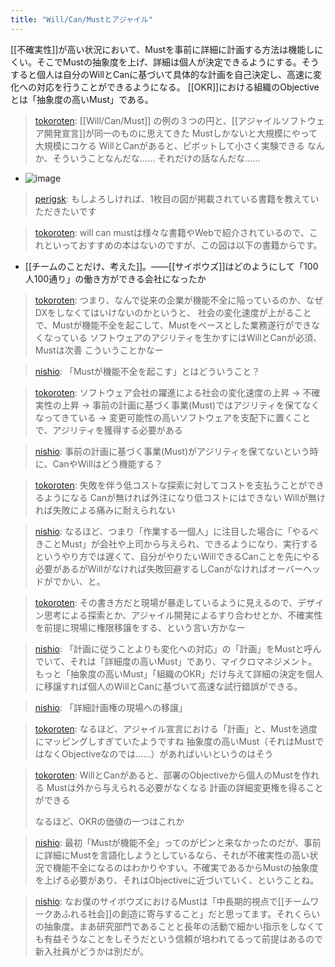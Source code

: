 ```yaml
---
title: "Will/Can/Mustとアジャイル"
---
```


[[不確実性]]が高い状況において、Mustを事前に詳細に計画する方法は機能しにくい。そこでMustの抽象度を上げ、詳細は個人が決定できるようにする。そうすると個人は自分のWillとCanに基づいて具体的な計画を自己決定し、高速に変化への対応を行うことができるようになる。
[[OKR]]における組織のObjectiveとは「抽象度の高いMust」である。


> [tokoroten](https://twitter.com/tokoroten/status/1389631273581174787): [[Will/Can/Must]] の例の３つの円と、[[アジャイルソフトウェア開発宣言]]が同一のものに思えてきた
>  Mustしかないと大規模にやって大規模にコケる
>  WillとCanがあると、ピボットして小さく実験できる
>  なんか、そういうことなんだな…… それだけの話なんだな……
- ![image](https://gyazo.com/3b0e43503854b840333a9975a55566a7/thumb/1000)

> [perigsk](https://twitter.com/perigsk/status/1389632704598052866): もしよろしければ、1枚目の図が掲載されている書籍を教えていただきたいです

> [tokoroten](https://twitter.com/tokoroten/status/1389633041052495872): will can mustは様々な書籍やWebで紹介されているので、これといっておすすめの本はないのですが、この図は以下の書籍からです。
- [[チームのことだけ、考えた]]。――[[サイボウズ]]はどのようにして「100人100通り」の働き方ができる会社になったか

> [tokoroten](https://twitter.com/tokoroten/status/1389635335491969027): つまり、なんで従来の企業が機能不全に陥っているのか、なぜDXをしなくてはいけないのかというと、 社会の変化速度が上がることで、Mustが機能不全を起こして、Mustをベースとした業務遂行ができなくなっている ソフトウェアのアジリティを生かすにはWillとCanが必須、Mustは次善 こういうことかなー

> [nishio](https://twitter.com/nishio/status/1389640154046820352): 「Mustが機能不全を起こす」とはどういうこと？

> [tokoroten](https://twitter.com/tokoroten/status/1389640918723006464): ソフトウェア会社の躍進による社会の変化速度の上昇 -> 不確実性の上昇 -> 事前の計画に基づく事業(Must)ではアジリティを保てなくなってきている -> 変更可能性の高いソフトウェアを支配下に置くことで、アジリティを獲得する必要がある

> [nishio](https://twitter.com/nishio/status/1389641765586554884): 事前の計画に基づく事業(Must)がアジリティを保てないという時に、CanやWillはどう機能する？

> [tokoroten](https://twitter.com/tokoroten/status/1389642230760046594): 失敗を伴う低コストな探索に対してコストを支払うことができるようになる
>  Canが無ければ外注になり低コストにはできない
>  Willが無ければ失敗による痛みに耐えられない

> [nishio](https://twitter.com/nishio/status/1389644173389692929): なるほど、つまり「作業する一個人」に注目した場合に「やるべきことMust」が会社や上司から与えられ、できるようになり、実行するというやり方では遅くて、自分がやりたいWillできるCanことを先にやる必要があるがWillがなければ失敗回避するしCanがなければオーバーヘッドがでかい、と。

> [tokoroten](https://twitter.com/tokoroten/status/1389645007540289538): その書き方だと現場が暴走しているように見えるので、デザイン思考による探索とか、アジャイル開発によるすり合わせとか、不確実性を前提に現場に権限移譲をする、という言い方かなー

> [nishio](https://twitter.com/nishio/status/1389645777509654529): 「計画に従うことよりも変化への対応」の「計画」をMustと呼んでいて、それは「詳細度の高いMust」であり、マイクロマネジメント。もっと「抽象度の高いMust」「組織のOKR」だけ与えて詳細の決定を個人に移譲すれば個人のWillとCanに基づいて高速な試行錯誤ができる。

> [nishio](https://twitter.com/nishio/status/1389646181773443075): 「詳細計画権の現場への移譲」

> [tokoroten](https://twitter.com/tokoroten/status/1389647292353761282): なるほど、アジャイル宣言における「計画」と、Mustを過度にマッピングしすぎていたようですね
>  抽象度の高いMust（それはMustではなくObjectiveなのでは……）があればいいというのはそう

> [tokoroten](https://twitter.com/tokoroten/status/1389648400472178689): WillとCanがあると、部署のObjectiveから個人のMustを作れる
>  Mustは外から与えられる必要がなくなる
>  計画の詳細変更権を得ることができる
>
>  なるほど、OKRの価値の一つはこれか

> [nishio](https://twitter.com/nishio/status/1389648875166736384): 最初「Mustが機能不全」ってのがピンと来なかったのだが、事前に詳細にMustを言語化しようとしているなら、それが不確実性の高い状況で機能不全になるのはわかりやすい。不確実であるからMustの抽象度を上げる必要があり、それはObjectiveに近づいていく、ということね。

> [nishio](https://twitter.com/nishio/status/1389649791341060097): なお僕のサイボウズにおけるMustは「中長期的視点で[[チームワークあふれる社会]]の創造に寄与すること」だと思ってます。それくらいの抽象度。まあ研究部門であることと長年の活動で細かい指示をしなくても有益そうなことをしそうだという信頼が培われてるって前提はあるので新入社員がどうかは別だが。